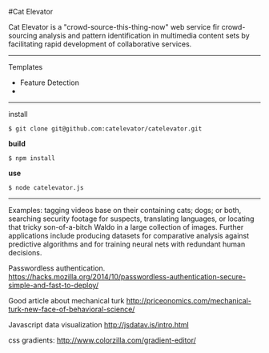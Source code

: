 #Cat Elevator


Cat Elevator is a "crowd-source-this-thing-now" web service fir crowd-sourcing analysis and pattern identification in multimedia content sets by facilitating rapid development of collaborative services.

* * *

Templates
- Feature Detection
- 

***

install

    $ git clone git@github.com:catelevator/catelevator.git

**build**

    $ npm install

**use**
  
    $ node catelevator.js
  
***
Examples: tagging videos base on their containing cats; dogs; or both, searching security footage for suspects, translating languages, or locating that tricky son-of-a-bitch Waldo in a large collection of images. Further applications include producing datasets for comparative analysis against predictive algorithms and for training neural nets with redundant human decisions.



Passwordless authentication.
https://hacks.mozilla.org/2014/10/passwordless-authentication-secure-simple-and-fast-to-deploy/

Good article about mechanical turk
http://priceonomics.com/mechanical-turk-new-face-of-behavioral-science/

Javascript data visualization
http://jsdatav.is/intro.html

css gradients:
http://www.colorzilla.com/gradient-editor/



 
